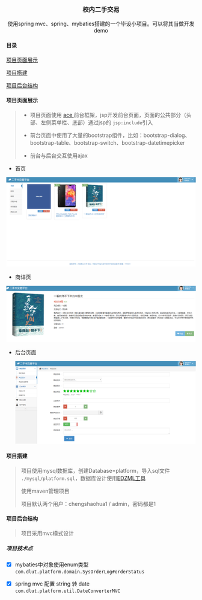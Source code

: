 <p align="center">
   <h3 align="center">校内二手交易</h3>
   <p align="center">
       使用spring mvc、spring、mybaties搭建的一个毕设小项目。可以将其当做开发
demo
   </p> 
</p>

#### 目录

[项目页面展示](https://github.com/yimiancheng/college-student-part-time-platform#项目页面展示)

[项目搭建](https://github.com/yimiancheng/college-student-part-time-platform#项目搭建)

[项目后台结构](https://github.com/yimiancheng/college-student-part-time-platform#项目页面展示)

#### 项目页面展示

> * 项目页面使用 [ace ](http://ace.jeka.by/index.html "ace") 前台框架，jsp开发前台页面，页面的公共部分（头部、左侧菜单栏、底部）通过jsp的 `jsp:include`引入
>
> * 前台页面中使用了大量的bootstrap组件，比如：bootstrap-dialog、bootstrap-table、bootstrap-switch、bootstrap-datetimepicker
> * 前台与后台交互使用ajax

* 首页

<img src="./assets/1562379672734.png" width="550">

* 商详页

<img src="./assets/1562379896306.png" width="550">

* 后台页面

   ![1562380014656](./assets/1562380014656.png)

#### 项目搭建

> 项目使用mysql数据库，创建Database=platform，导入sql文件 `./mysql/platform.sql`，数据库设计使用[EDZML工具](http://www.ezdml.com "EDZML官网")
>
> 使用maven管理项目
>
> 项目默认两个用户：chengshaohua1 / admin，密码都是1

#### 项目后台结构

> 项目采用mvc模式设计

##### 项目技术点

- [x] mybaties中对象使用enum类型 `com.dlut.platform.domain.SysOrderLog#orderStatus`
- [x] spring mvc 配置 string 转 date `com.dlut.platform.util.DateConverterMVC`

